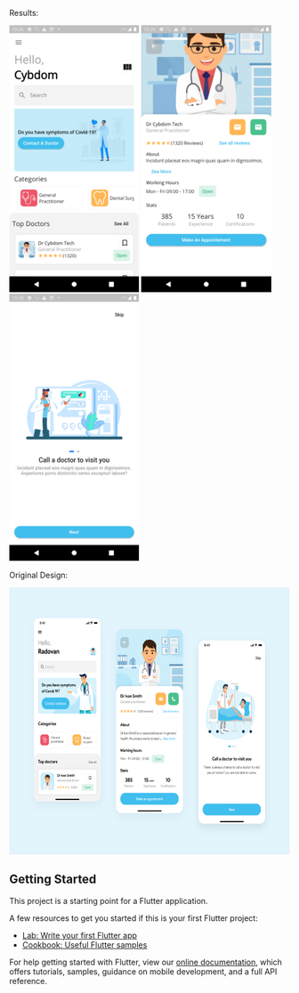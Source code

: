 Results:

<img src="screenshot_1.png" height="480px"> 
<img src="screenshot_2.png" height="480px"> 
<img src="screenshot_3.png" height="480px"> 

Original Design:

<img src="medical_appointment.png" height="480px">

## Getting Started

This project is a starting point for a Flutter application.

A few resources to get you started if this is your first Flutter project:

- [Lab: Write your first Flutter app](https://flutter.dev/docs/get-started/codelab)
- [Cookbook: Useful Flutter samples](https://flutter.dev/docs/cookbook)

For help getting started with Flutter, view our
[online documentation](https://flutter.dev/docs), which offers tutorials,
samples, guidance on mobile development, and a full API reference.

